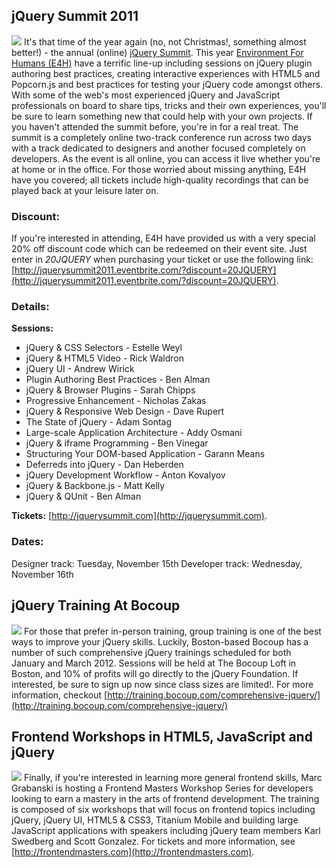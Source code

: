 jQuery Summit 2011
------------------

![](http://blog.jquery.com/wp-content/uploads/2011/11/jqm33.jpg) It's
that time of the year again (no, not Christmas!, something almost
better!) - the annual (online) [jQuery Summit](http://jquerysummit.com).
This year [Environment For Humans
(E4H)](http://www.environmentsforhumans.com/) have a terrific line-up
including sessions on jQuery plugin authoring best practices, creating
interactive experiences with HTML5 and Popcorn.js and best practices for
testing your jQuery code amongst others. With some of the web's most
experienced jQuery and JavaScript professionals on board to share tips,
tricks and their own experiences, you'll be sure to learn something new
that could help with your own projects. If you haven't attended the
summit before, you're in for a real treat. The summit is a completely
online two-track conference run across two days with a track dedicated
to designers and another focused completely on developers. As the event
is all online, you can access it live whether you're at home or in the
office. For those worried about missing anything, E4H have you covered;
all tickets include high-quality recordings that can be played back at
your leisure later on.

### Discount:

If you're interested in attending, E4H have provided us with a very
special 20% off discount code which can be redeemed on their event site.
Just enter in *20JQUERY* when purchasing your ticket or use the
following link:
[http://jquerysummit2011.eventbrite.com/?discount=20JQUERY](http://jquerysummit2011.eventbrite.com/?discount=20JQUERY).

### Details:

**Sessions:**

-   jQuery & CSS Selectors - Estelle Weyl
-   jQuery & HTML5 Video - Rick Waldron
-   jQuery UI - Andrew Wirick
-   Plugin Authoring Best Practices - Ben Alman
-   jQuery & Browser Plugins - Sarah Chipps
-   Progressive Enhancement - Nicholas Zakas
-   jQuery & Responsive Web Design - Dave Rupert
-   The State of jQuery - Adam Sontag
-   Large-scale Application Architecture - Addy Osmani
-   jQuery & iframe Programming - Ben Vinegar
-   Structuring Your DOM-based Application - Garann Means
-   Deferreds into jQuery - Dan Heberden
-   jQuery Development Workflow - Anton Kovalyov
-   jQuery & Backbone.js - Matt Kelly
-   jQuery & QUnit - Ben Alman

**Tickets:** [http://jquerysummit.com](http://jquerysummit.com).

### Dates:

Designer track: Tuesday, November 15th Developer track: Wednesday,
November 16th  

jQuery Training At Bocoup
-------------------------

![](http://static.jquery.com/events/2011/sf-bay-area/assets/images/logos/bocoup-horizontal-200.png)
For those that prefer in-person training, group training is one of the
best ways to improve your jQuery skills. Luckily, Boston-based Bocoup
has a number of such comprehensive jQuery trainings scheduled for both
January and March 2012. Sessions will be held at The Bocoup Loft in
Boston, and 10% of profits will go directly to the jQuery Foundation. If
interested, be sure to sign up now since class sizes are limited!. For
more information, checkout
[http://training.bocoup.com/comprehensive-jquery/](http://training.bocoup.com/comprehensive-jquery/)
 

Frontend Workshops in HTML5, JavaScript and jQuery
--------------------------------------------------

![](http://blog.jquery.com/wp-content/uploads/2011/11/frontend.png)
Finally, if you're interested in learning more general frontend skills,
Marc Grabanski is hosting a Frontend Masters Workshop Series for
developers looking to earn a mastery in the arts of frontend
development. The training is composed of six workshops that will focus
on frontend topics including jQuery, jQuery UI, HTML5 & CSS3, Titanium
Mobile and building large JavaScript applications with speakers
including jQuery team members Karl Swedberg and Scott Gonzalez. For
tickets and more information, see
[http://frontendmasters.com](http://frontendmasters.com).
